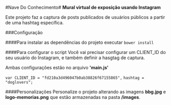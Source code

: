#Nave Do Conhecimento#
**Mural virtual de exposição usando Instagram**

 Este projeto faz a captura de posts publicados de usuários públicos a partir de
uma hashtag específica.

###Configuração

####Para instalar as dependências do projeto
 executar `bower install`

####Para configurar o script
  Você vai precisar configurar um CLIENT_ID do seu usuário do Instagram,
  e também definir a hasgtag de captura.

  Ambas configurações estão no arquivo **'main.js'**

  `var CLIENT_ID = "fd210a3d496047b0ab38826f67155865",`
  `hashtag = "doglovers";`

####Personalizações
 Personalize o projeto alterando as imagens **bbg.jpg** e **logo-memorias.png**
 que estão armazenadas na pasta **/images**.
